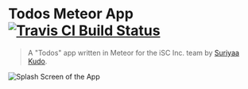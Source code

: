 # Todos Meteor App [![Travis CI Build Status](https://travis-ci.org/iSCInc/todos.svg?branch=master)](https://travis-ci.org/iSCInc/todos)

  > A "Todos" app written in Meteor for the iSC Inc. team by [Suriyaa Kudo](https://github.com/SuriyaaKudoIsc).


![Splash Screen of the App](https://github.com/iSCInc/todos/raw/master/resources/splash/splash-1024x768%402x.png)
